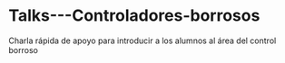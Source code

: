 # Talks---Controladores-borrosos
Charla rápida de apoyo para introducir a los alumnos al área del control borroso

